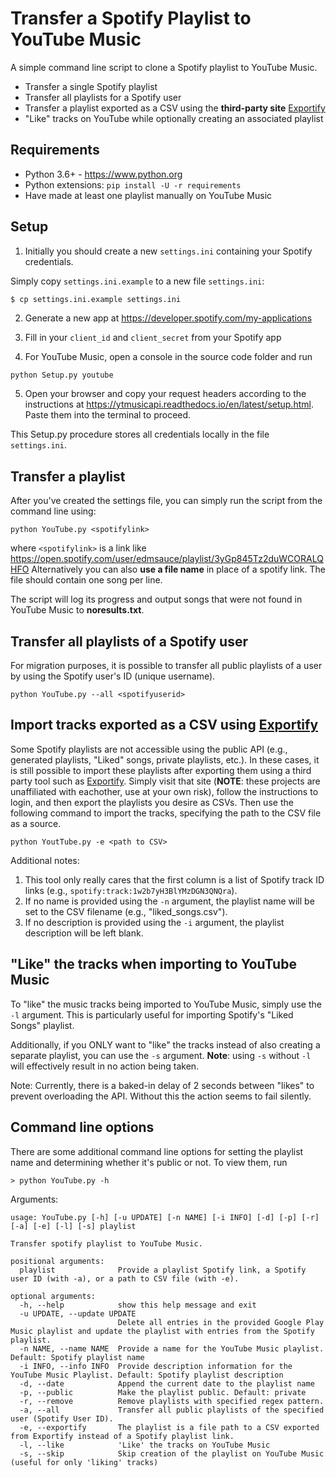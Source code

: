 # Transfer a Spotify Playlist to YouTube Music

A simple command line script to clone a Spotify playlist to YouTube Music.

- Transfer a single Spotify playlist
- Transfer all playlists for a Spotify user
- Transfer a playlist exported as a CSV using the **third-party site** [Exportify](https://watsonbox.github.io/exportify/)
- "Like" tracks on YouTube while optionally creating an associated playlist

## Requirements

- Python 3.6+ - https://www.python.org
- Python extensions: `pip install -U -r requirements`
- Have made at least one playlist manually on YouTube Music

## Setup

1. Initially you should create a new `settings.ini` containing your Spotify credentials.

Simply copy `settings.ini.example` to a new file `settings.ini`:

```zsh
$ cp settings.ini.example settings.ini
```

2. Generate a new app at https://developer.spotify.com/my-applications

3. Fill in your `client_id` and `client_secret` from your Spotify app

4. For YouTube Music, open a console in the source code folder and run

`python Setup.py youtube`

5. Open your browser and copy your request headers according to the instructions at https://ytmusicapi.readthedocs.io/en/latest/setup.html. 
   Paste them into the terminal to proceed.

This Setup.py procedure stores all credentials locally in the file `settings.ini`.

## Transfer a playlist

After you've created the settings file, you can simply run the script from the command line using:

`python YouTube.py <spotifylink>`

where `<spotifylink>` is a link like https://open.spotify.com/user/edmsauce/playlist/3yGp845Tz2duWCORALQHFO
Alternatively you can also **use a file name** in place of a spotify link. The file should contain one song per line.

The script will log its progress and output songs that were not found in YouTube Music to **noresults.txt**.

## Transfer all playlists of a Spotify user

For migration purposes, it is possible to transfer all public playlists of a user by using the Spotify user's ID (unique username).

`python YouTube.py --all <spotifyuserid>`

## Import tracks exported as a CSV using [Exportify](https://watsonbox.github.io/exportify/)
Some Spotify playlists are not accessible using the public API (e.g., generated playlists, "Liked" songs, private playlists, etc.). In these cases, it is still possible to import these playlists after exporting them using a third party tool such as [Exportify](https://watsonbox.github.io/exportify/). Simply visit that site (**NOTE**: these projects are unaffiliated with eachother, use at your own risk), follow the instructions to login, and then export the playlists you desire as CSVs. Then use the following command to import the tracks, specifying the path to the CSV file as a source.

`python YoutTube.py -e <path to CSV>`

Additional notes: 
1. This tool only really cares that the first column is a list of Spotify track ID links (e.g., `spotify:track:1w2b7yH3BlYMzDGN3QNQra`).
2. If no name is provided using the `-n` argument, the playlist name will be set to the CSV filename (e.g., "liked_songs.csv").
3. If no description is provided using the `-i` argument, the playlist description will be left blank. 

## "Like" the tracks when importing to YouTube Music

To "like" the music tracks being imported to YouTube Music, simply use the `-l` argument. This is particularly useful for importing Spotify's "Liked Songs" playlist.

Additionally, if you ONLY want to "like" the tracks instead of also creating a separate playlist, you can use the `-s` argument. **Note**: using `-s` without `-l` will effectively result in no action being taken.

Note: Currently, there is a baked-in delay of 2 seconds between "likes" to prevent overloading the API. Without this the action seems to fail silently.

## Command line options

There are some additional command line options for setting the playlist name and determining whether it's public or not. To view them, run

`> python YouTube.py -h`

Arguments:

```
usage: YouTube.py [-h] [-u UPDATE] [-n NAME] [-i INFO] [-d] [-p] [-r] [-a] [-e] [-l] [-s] playlist

Transfer spotify playlist to YouTube Music.

positional arguments:
  playlist              Provide a playlist Spotify link, a Spotify user ID (with -a), or a path to CSV file (with -e).

optional arguments:
  -h, --help            show this help message and exit
  -u UPDATE, --update UPDATE
                        Delete all entries in the provided Google Play Music playlist and update the playlist with entries from the Spotify playlist.
  -n NAME, --name NAME  Provide a name for the YouTube Music playlist. Default: Spotify playlist name
  -i INFO, --info INFO  Provide description information for the YouTube Music Playlist. Default: Spotify playlist description
  -d, --date            Append the current date to the playlist name
  -p, --public          Make the playlist public. Default: private
  -r, --remove          Remove playlists with specified regex pattern.
  -a, --all             Transfer all public playlists of the specified user (Spotify User ID).
  -e, --exportify       The playlist is a file path to a CSV exported from Exportify instead of a Spotify playlist link.
  -l, --like            'Like' the tracks on YouTube Music
  -s, --skip            Skip creation of the playlist on YouTube Music (useful for only 'liking' tracks)
```
